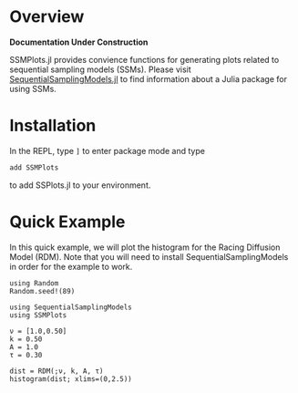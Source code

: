 # Overview

**Documentation Under Construction**

SSMPlots.jl provides convience functions for generating plots related to sequential sampling models (SSMs). Please visit [SequentialSamplingModels.jl](https://itsdfish.github.io/SequentialSamplingModels.jl/dev/) to find information about a Julia package 
for using SSMs. 
# Installation

In the REPL, type `]` to enter package mode and type

```julia 
add SSMPlots
```
to add SSPlots.jl to your environment.

# Quick Example
In this quick example, we will plot the histogram for the Racing Diffusion Model (RDM). Note that you will need to install SequentialSamplingModels in order for the example to work.
```@setup 
using Random 
Random.seed!(89)
```

```@example 
using SequentialSamplingModels
using SSMPlots

ν = [1.0,0.50]
k = 0.50
A = 1.0
τ = 0.30

dist = RDM(;ν, k, A, τ)
histogram(dist; xlims=(0,2.5))
```